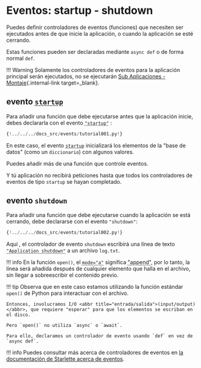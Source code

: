 # Eventos: startup - shutdown

Puedes definir controladores de eventos (funciones) que necesiten ser ejecutados antes de que inicie la aplicación, o cuando la aplicación se esté cerrando.

Estas funciones pueden ser declaradas mediante `async def` o de forma normal `def`.

!!! Warning
Solamente los controladores de eventos para la aplicación principal serán ejecutados, no se ejecutarán [Sub Aplicaciones - Montaje](./sub-applications.md){.internal-link target=\_blank}.

## evento <abbr title="inicío">`startup`</abbr>

Para añadir una función que debe ejecutarse antes que la aplicación inicie, debes declararla con el evento <abbr title="inicio">`"startup"`</abbr> :

```Python hl_lines="8"
{!../../../docs_src/events/tutorial001.py!}
```

En este caso, el evento <abbr title="inicio">`startup`</abbr> inicializará los elementos de la "base de datos" (como un `diccionario`) con algunos valores.

Puedes añadir más de una función que controle eventos.

Y tú aplicación no recibirá peticiones hasta que todos los controladores de eventos de tipo <abbr>`startup`</abbr> se hayan completado.

## evento `shutdown`

Para añadir una función que debe ejecutarse cuando la aplicación se está cerrando, debe declararse con el evento <abbr>`"shutdown"`</abbr>:

```Python hl_lines="6"
{!../../../docs_src/events/tutorial002.py!}
```

Aquí , el controlador de evento <abbr>`shutdown`</abbr> escribirá una línea de texto <abbr title="Cierre de aplicación">`"Application shutdown"`</abbr> a un archivo `log.txt`.

!!! info
En la función `open()`, el <abbr title="modo">`mode="a"`</abbr> significa <abbr title="agregar">"append"</abbr>, por lo tanto, la línea será añadida después de cualquier elemento que halla en el archivo, sin llegar a sobreescribir el contenido previo.

!!! tip
    Observa que en este caso estamos utilizando la función estándar `open()` de Python para interactuar con el archivo.

    Entonces, involucramos I/O <abbr title="entrada/salida">(input/output)</abbr>, que requiere "esperar" para que los elementos se escriban en el disco.

    Pero `open()` no utiliza `async` o `await`.

    Para ello, declaramos un controlador de evento usando `def` en vez de `async def`.

!!! info
Puedes consultar más acerca de controladores de eventos en <a href="https://www.starlette.io/events/" class="external-link" target="_blank">la documentación de Starlette acerca de eventos</a>.
